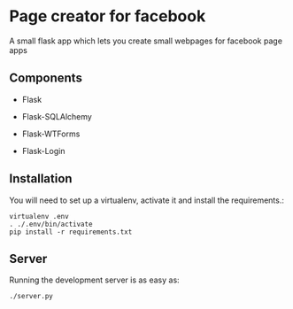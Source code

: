 Page creator for facebook
=================

A small flask app which lets you create small webpages for facebook page apps

Components
----------
 * Flask

* Flask-SQLAlchemy
 * Flask-WTForms
 * Flask-Login


Installation
------------

You will need to set up a virtualenv, activate it and install the requirements.:

    virtualenv .env
    . ./.env/bin/activate
    pip install -r requirements.txt


Server
------

Running the development server is as easy as:

    ./server.py


